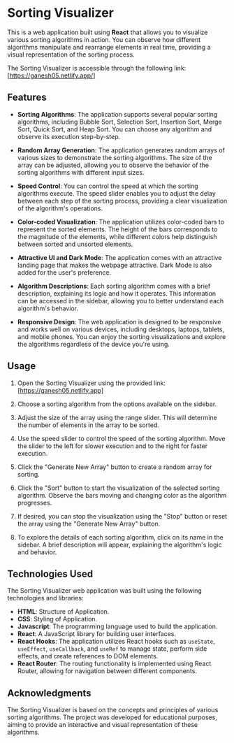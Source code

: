 # Sorting Visualizer

This is a web application built using **React** that allows you to visualize various sorting algorithms in action. You can observe how different algorithms manipulate and rearrange elements in real time, providing a visual representation of the sorting process.

The Sorting Visualizer is accessible through the following link: [https://ganesh05.netlify.app/]

## Features

- **Sorting Algorithms**: The application supports several popular sorting algorithms, including Bubble Sort, Selection Sort, Insertion Sort, Merge Sort, Quick Sort, and Heap Sort. You can choose any algorithm and observe its execution step-by-step.

- **Random Array Generation**: The application generates random arrays of various sizes to demonstrate the sorting algorithms. The size of the array can be adjusted, allowing you to observe the behavior of the sorting algorithms with different input sizes.

- **Speed Control**: You can control the speed at which the sorting algorithms execute. The speed slider enables you to adjust the delay between each step of the sorting process, providing a clear visualization of the algorithm's operations.

- **Color-coded Visualization**: The application utilizes color-coded bars to represent the sorted elements. The height of the bars corresponds to the magnitude of the elements, while different colors help distinguish between sorted and unsorted elements.

- **Attractive UI and Dark Mode**: The application comes with an attractive landing page that makes the webpage attractive. Dark Mode is also added for the user's preference.

- **Algorithm Descriptions**: Each sorting algorithm comes with a brief description, explaining its logic and how it operates. This information can be accessed in the sidebar, allowing you to better understand each algorithm's behavior.

- **Responsive Design**: The web application is designed to be responsive and works well on various devices, including desktops, laptops, tablets, and mobile phones. You can enjoy the sorting visualizations and explore the algorithms regardless of the device you're using.


## Usage

1. Open the Sorting Visualizer using the provided link: [https://ganesh05.netlify.app]

2. Choose a sorting algorithm from the options available on the sidebar.

3. Adjust the size of the array using the range slider. This will determine the number of elements in the array to be sorted.

4. Use the speed slider to control the speed of the sorting algorithm. Move the slider to the left for slower execution and to the right for faster execution.

5. Click the "Generate New Array" button to create a random array for sorting.

6. Click the "Sort" button to start the visualization of the selected sorting algorithm. Observe the bars moving and changing color as the algorithm progresses.

7. If desired, you can stop the visualization using the "Stop" button or reset the array using the "Generate New Array" button.

8. To explore the details of each sorting algorithm, click on its name in the sidebar. A brief description will appear, explaining the algorithm's logic and behavior.

## Technologies Used

The Sorting Visualizer web application was built using the following technologies and libraries:

- **HTML**: Structure of Application.
- **CSS**: Styling of Application.
- **Javascript**: The programming language used to build the application.
- **React**: A JavaScript library for building user interfaces.
- **React Hooks**: The application utilizes React hooks such as `useState`, `useEffect`, `useCallback`, and `useRef` to manage state, perform side effects, and create references to DOM elements.
- **React Router**: The routing functionality is implemented using React Router, allowing for navigation between different components.


## Acknowledgments

The Sorting Visualizer is based on the concepts and principles of various sorting algorithms. The project was developed for educational purposes, aiming to provide an interactive and visual representation of these algorithms.

